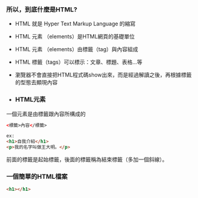 ### 所以，到底什麼是HTML?

* HTML 就是 Hyper Text Markup Language 的縮寫

* HTML 元素 （elements）是HTML網頁的基礎單位

* HTML 元素 （elements）由標籤（tag）與內容組成

* HTML 標籤（tags）可以標示：文章、標題、表格...等

* 瀏覽器不會直接把HTML程式碼show出來，而是經過解讀之後，再根據標籤的型態去顯現內容



* ### HTML元素

一個元素是由標籤跟內容所構成的

```html
<標籤>內容</標籤>

ex:
<h1>自我介紹</h1>
<p>我的名字叫做王大明。</p>
```

前面的標籤是起始標籤，後面的標籤稱為結束標籤（多加一個斜線）。



### 一個簡單的HTML檔案
```html
<h1></h1>
```



